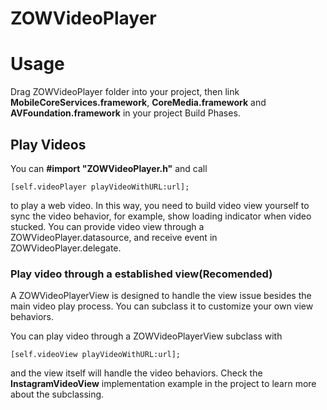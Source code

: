 # ZOWVideoPlayer


# Usage
Drag ZOWVideoPlayer folder into your project, then link **MobileCoreServices.framework**, **CoreMedia.framework** and **AVFoundation.framework** in your project Build Phases.

## Play Videos
You can **#import "ZOWVideoPlayer.h"** and call

    [self.videoPlayer playVideoWithURL:url];
    
to play a web video. In this way, you need to build video view yourself to sync the video behavior, for example, show loading indicator when video stucked. You can provide video view through a ZOWVideoPlayer.datasource, and receive event in ZOWVideoPlayer.delegate.
### Play video through a established view(Recomended)
A ZOWVideoPlayerView is designed to handle the view issue besides the main video play process. You can subclass it to customize your own view behaviors.

You can play video through a ZOWVideoPlayerView subclass with 

    [self.videoView playVideoWithURL:url];
    
and the view itself will handle the video behaviors.
Check the **InstagramVideoView** implementation example in the project to learn more about the subclassing.
